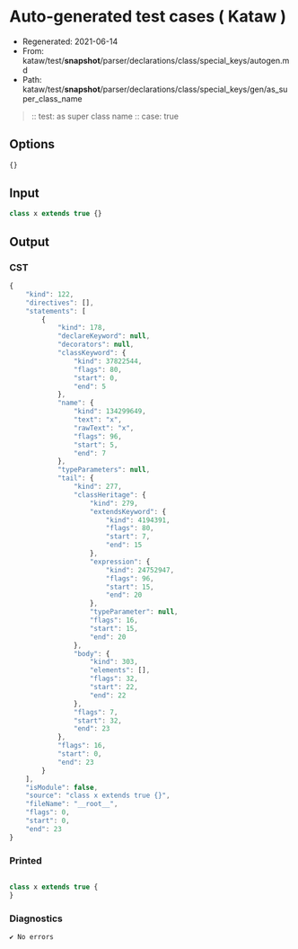 # Auto-generated test cases ( Kataw )
- Regenerated: 2021-06-14
- From: kataw/test/__snapshot__/parser/declarations/class/special_keys/autogen.md
- Path: kataw/test/__snapshot__/parser/declarations/class/special_keys/gen/as_super_class_name
> :: test: as super class name
> :: case: true
## Options

`````js
{}
`````
## Input

`````js
class x extends true {}
`````
## Output

### CST

```javascript
{
    "kind": 122,
    "directives": [],
    "statements": [
        {
            "kind": 178,
            "declareKeyword": null,
            "decorators": null,
            "classKeyword": {
                "kind": 37822544,
                "flags": 80,
                "start": 0,
                "end": 5
            },
            "name": {
                "kind": 134299649,
                "text": "x",
                "rawText": "x",
                "flags": 96,
                "start": 5,
                "end": 7
            },
            "typeParameters": null,
            "tail": {
                "kind": 277,
                "classHeritage": {
                    "kind": 279,
                    "extendsKeyword": {
                        "kind": 4194391,
                        "flags": 80,
                        "start": 7,
                        "end": 15
                    },
                    "expression": {
                        "kind": 24752947,
                        "flags": 96,
                        "start": 15,
                        "end": 20
                    },
                    "typeParameter": null,
                    "flags": 16,
                    "start": 15,
                    "end": 20
                },
                "body": {
                    "kind": 303,
                    "elements": [],
                    "flags": 32,
                    "start": 22,
                    "end": 22
                },
                "flags": 7,
                "start": 32,
                "end": 23
            },
            "flags": 16,
            "start": 0,
            "end": 23
        }
    ],
    "isModule": false,
    "source": "class x extends true {}",
    "fileName": "__root__",
    "flags": 0,
    "start": 0,
    "end": 23
}
```

### Printed

```javascript

class x extends true {
}

```

### Diagnostics

```javascript
✔ No errors
```

